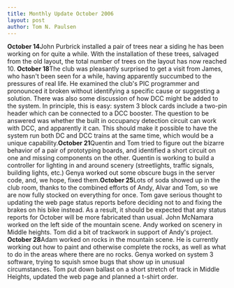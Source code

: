 ```yaml
---
title: Monthly Update October 2006 
layout: post
author: Tom N. Paulsen
---
```




 **October 14**John Purbrick installed a pair of trees near a siding he has been working on for quite a while. With the installation of these trees, salvaged from the old layout, the total number of trees on the layout has now reached 10\. **October 18**The club was pleasantly surprised to get a visit from James, who hasn't been seen for a while, having apparently succumbed to the pressures of real life. He examined the club's PIC programmer and pronounced it broken without identifying a specific cause or suggesting a solution. There was also some discussion of how DCC might be added to the system. In principle, this is easy: system 3 block cards include a two\-pin header which can be connected to a DCC booster. The question to be answered was whether the built in occupancy detection circuit can work with DCC, and apparently it can. This should make it possible to have the system run both DC and DCC trains at the same time, which would be a unique capability.**October 21**Quentin and Tom tried to figure out the bizarre behavior of a pair of prototyping boards, and identified a short circuit on one and missing components on the other. Quentin is working to build a controller for lighting in and around scenery (streetlights, traffic signals, building lights, etc.) Genya worked out some obscure bugs in the server code, and, we hope, fixed them.**October 25**Lots of soda showed up in the club room, thanks to the combined efforts of Andy, Alvar and Tom, so we are now fully stocked on everything for once. Tom gave serious thought to updating the web page status reports before deciding not to and fixing the brakes on his bike instead. As a result, it should be expected that any status reports for October will be more fabricated than usual. John McNamara worked on the left side of the mountain scene. Andy worked on scenery in Middle heights. Tom did a bit of trackwork in support of Andy's project. **October 28**Adam worked on rocks in the mountain scene. He is currently working out how to paint and otherwise complete the rocks, as well as what to do in the areas where there are no rocks. Genya worked on system 3 software, trying to squish smoe bugs that show up in unusual circumstances. Tom put down ballast on a short stretch of track in Middle Heights, updated the web page and planned a t\-shirt order.   